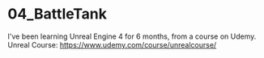 # 04_BattleTank
I've been learning Unreal Engine 4 for 6 months, from a course on Udemy.
Unreal Course: https://www.udemy.com/course/unrealcourse/
